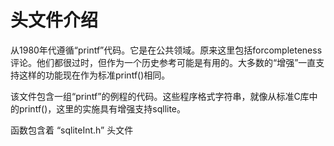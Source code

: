 # 头文件介绍
从1980年代遵循“printf”代码。它是在公共领域。原来这里包括forcompleteness评论。他们都很过时，但作为一个历史参考可能是有用的。大多数的“增强”一直支持这样的功能现在作为标准printf()相同。<p>
该文件包含一组“printf”的例程的代码。这些程序格式字符串，就像从标准C库中的printf()，这里的实施具有增强支持sqllite。<p>
函数包含着 “sqliteInt.h” 头文件
